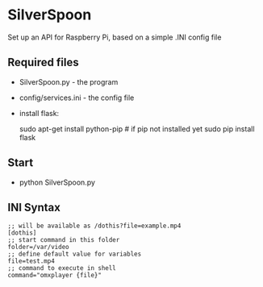 # SilverSpoon
Set up an API for Raspberry Pi, based on a simple .INI config file


## Required files

* SilverSpoon.py - the program
* config/services.ini - the config file
* install flask:

	sudo apt-get install python-pip # if pip not installed yet
	sudo pip install flask

## Start

* python SilverSpoon.py

## INI Syntax
	
	;; will be available as /dothis?file=example.mp4
	[dothis]
	;; start command in this folder
	folder=/var/video
	;; define default value for variables
	file=test.mp4
	;; command to execute in shell
	command="omxplayer {file}"